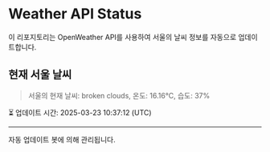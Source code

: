 
# Weather API Status

이 리포지토리는 OpenWeather API를 사용하여 서울의 날씨 정보를 자동으로 업데이트합니다.

## 현재 서울 날씨
> 서울의 현재 날씨: broken clouds, 온도: 16.16°C, 습도: 37%

⏳ 업데이트 시간: 2025-03-23 10:37:12 (UTC)

---
자동 업데이트 봇에 의해 관리됩니다.

